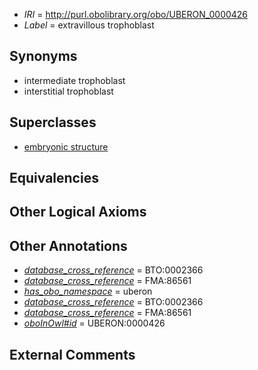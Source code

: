  * *IRI* = http://purl.obolibrary.org/obo/UBERON_0000426
 * *Label* = extravillous trophoblast

## Synonyms

 * intermediate trophoblast
 * interstitial trophoblast

## Superclasses

 * [embryonic structure](../../UBERON/50/UBERON_0002050.md)

## Equivalencies


## Other Logical Axioms


## Other Annotations

 * *[database_cross_reference](../../ef/oboInOwl#hasDbXref.md)* = BTO:0002366
 * *[database_cross_reference](../../ef/oboInOwl#hasDbXref.md)* = FMA:86561
 * *[has_obo_namespace](../../ce/oboInOwl#hasOBONamespace.md)* = uberon
 * *[database_cross_reference](../../ef/oboInOwl#hasDbXref.md)* = BTO:0002366
 * *[database_cross_reference](../../ef/oboInOwl#hasDbXref.md)* = FMA:86561
 * *[oboInOwl#id](../../id/oboInOwl#id.md)* = UBERON:0000426

## External Comments

